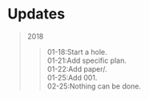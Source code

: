 # Updates

>2018
>>01-18:Start a hole.<br>
>>01-21:Add specific plan.<br>
>>01-22:Add paper/.<br>
>>01-25:Add 001.<br>
>>02-25:Nothing can be done.<br>



